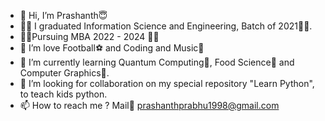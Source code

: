 - 👋 Hi, I’m Prashanth:innocent:
- :man_student: I graduated Information Science and Engineering, Batch of 2021:man_technologist:.
- :blond_haired_man:Pursuing MBA 2022 - 2024 :man_office_worker:
- 👀 I’m love Football:soccer: and Coding and Music:violin:
- 🌱 I’m currently learning Quantum Computing:game_die:, Food Science:chocolate_bar: and Computer Graphics:tropical_fish:.
- 💞️ I’m looking for collaboration on my special repository "Learn Python", to teach kids python.
- 📫 How to reach me ? Mail:incoming_envelope: prashanthprabhu1998@gmail.com 
